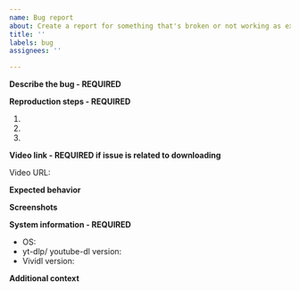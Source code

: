 ```yaml
---
name: Bug report
about: Create a report for something that's broken or not working as expected
title: ''
labels: bug
assignees: ''

---
```


**Describe the bug - REQUIRED**
<!-- A clear and concise description of what the bug is. -->

**Reproduction steps - REQUIRED**
<!-- Step-by-step description to reproduce the issue: -->
1. 
2. 
3. 

**Video link - REQUIRED if issue is related to downloading**
<!-- An example video/ audio URL that reproduces the issue. -->
Video URL: 

**Expected behavior**
<!-- A clear and concise description of what you expected to happen. -->

**Screenshots**
<!-- If applicable, add screenshots to help explain your problem. -->

**System information - REQUIRED**
 - OS: <!-- e.g. Windows 10 version ... -->
 - yt-dlp/ youtube-dl version: 
 - Vividl version: 

**Additional context**
<!-- Add any other context about the problem here. -->
